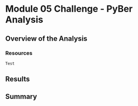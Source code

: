 # Module 05 Challenge - PyBer Analysis

## Overview of the Analysis


### Resources

```{Text}
Test
```

## Results



## Summary
